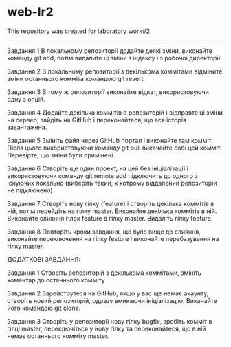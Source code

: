 # web-lr2
This repository was created for laboratory work#2

****************************************************************************************************************************************

Завдання 1
В локальному репозиторії додайте деякі зміни, виконайте команду git add, потім видалите ці зміни з індексу і з робочої директорії.

Завдання 2
В локальному репозиторії з декількома коммiтами відміните зміни останнього комміта командою git revert.

Завдання 3
В тому ж репозиторії виконайте відкат, використовуючи одну з опцій.

Завдання 4
Додайте декілька коммітів в репозиторій і відправте ці зміни на сервер, зайдіть на GitHub і переконайтеся, що вся історія завантажена.

Завдання 5
Змініть файл через GitHub портал і виконайте там комміт. Після цього використовуючи команду git pull викачайте собі цей комміт. Перевірте, що зміни були примінені.

Завдання 6
Створіть ще один проект, на цей без ініціалізації і використовуючи команду git remote add підключить до одного з існуючих локально (виберіть такий, к котрому віддалений репозиторій не підключено)

Завдання 7
Створіть нову гілку (feature) і створіть декілька коммітів в ній, потім перейдіть на гілку master. Виконайте декілька коммітів в ній. Виконайте слияння гілок feature в гілку master. Видаліть гілку feature.

Завдання 8
Повторіть кроки завдання, що було вище до слияння, виконайте переключення на гілку festure і виконайте перебазування на гілку master.

ДОДАТКОВІ ЗАВДАННЯ:

Завдання 1
Створіть репозиторій з декількома коммітами, змініть коментар до останнього комміту

Завдання 2
Зарейструтеся на GitHub, якщо у вас ще немає акаунту, створіть новий репозиторій, одразу вмикаючи ініціалізацію. Викачайте його командою git clone. 

Завдання 3
Cтворіть у репозиторії нову гілку bugfix, зробіть комміт в гілці master, переключіться у нову гілку та переконайтеся, що в ній немає останнього комміту master.



